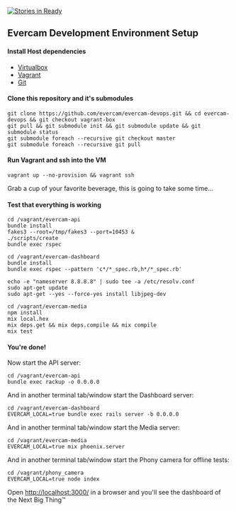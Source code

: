 [![Stories in Ready](https://badge.waffle.io/evercam/evercam-devops.png?label=ready&title=Ready)](https://waffle.io/evercam/evercam-devops)
## Evercam Development Environment Setup

#### Install Host dependencies

* [Virtualbox](https://www.virtualbox.org/wiki/Downloads)
* [Vagrant](http://www.vagrantup.com/downloads.html)
* [Git](http://git-scm.com/downloads)

#### Clone this repository and it's submodules

```
git clone https://github.com/evercam/evercam-devops.git && cd evercam-devops && git checkout vagrant-box
git pull && git submodule init && git submodule update && git submodule status
git submodule foreach --recursive git checkout master
git submodule foreach --recursive git pull
```

#### Run Vagrant and ssh into the VM

```
vagrant up --no-provision && vagrant ssh
```

Grab a cup of your favorite beverage, this is going to take some time...

#### Test that everything is working

```
cd /vagrant/evercam-api
bundle install
fakes3 --root=/tmp/fakes3 --port=10453 &
./scripts/create
bundle exec rspec

cd /vagrant/evercam-dashboard
bundle install
bundle exec rspec --pattern 'c*/*_spec.rb,h*/*_spec.rb'

echo -e "nameserver 8.8.8.8" | sudo tee -a /etc/resolv.conf
sudo apt-get update
sudo apt-get --yes --force-yes install libjpeg-dev

cd /vagrant/evercam-media
npm install
mix local.hex
mix deps.get && mix deps.compile && mix compile
mix test
```

#### You're done!

Now start the API server:

```
cd /vagrant/evercam-api
bundle exec rackup -o 0.0.0.0
```

And in another terminal tab/window start the Dashboard server:

```
cd /vagrant/evercam-dashboard
EVERCAM_LOCAL=true bundle exec rails server -b 0.0.0.0
```

And in another terminal tab/window start the Media server:

```
cd /vagrant/evercam-media
EVERCAM_LOCAL=true mix phoenix.server
```

And in another terminal tab/window start the Phony camera for offline tests:

```
cd /vagrant/phony_camera
EVERCAM_LOCAL=true node index
```

Open [http://localhost:3000/](http://localhost:3000/) in a browser and you'll see the dashboard of the Next Big Thing&trade;
